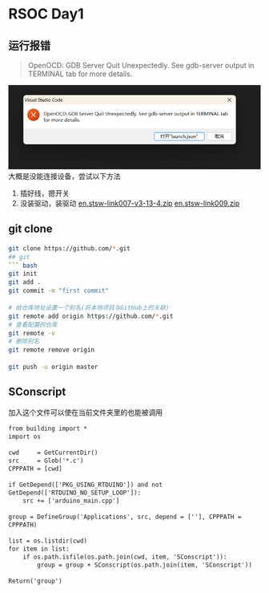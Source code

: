# RSOC Day1
## 运行报错
> OpenOCD: GDB Server Quit Unexpectedly. See gdb-server output in TERMINAL tab
for more details.

![error](./error.png)
大概是没能连接设备，尝试以下方法
1. 插好线，摁开关
2. 没装驱动，装驱动
[en.stsw-link007-v3-13-4.zip](./en.stsw-link007-v3-13-4.zip)
[en.stsw-link009.zip](./en.stsw-link009.zip)

## git clone
``` bash
git clone https://github.com/*.git
## git
``` bash
git init
git add .
git commit -m "first commit"

# 给仓库地址设置一个别名(将本地项目与GitHub上的关联)
git remote add origin https://github.com/*.git 
# 查看配置的仓库
git remote -v
# 删除别名
git remote remove origin

git push -u origin master
```
## SConscript
加入这个文件可以使在当前文件夹里的也能被调用
``` SConscript
from building import *
import os

cwd     = GetCurrentDir()
src     = Glob('*.c')
CPPPATH = [cwd]

if GetDepend(['PKG_USING_RTDUINO']) and not GetDepend(['RTDUINO_NO_SETUP_LOOP']):
    src += ['arduino_main.cpp']

group = DefineGroup('Applications', src, depend = [''], CPPPATH = CPPPATH)

list = os.listdir(cwd)
for item in list:
    if os.path.isfile(os.path.join(cwd, item, 'SConscript')):
        group = group + SConscript(os.path.join(item, 'SConscript'))

Return('group')
```